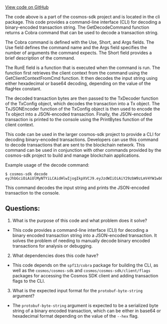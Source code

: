 [View code on GitHub](https://github.com/cosmos/cosmos-sdk.git/x/auth/client/cli/decode.go)

The code above is a part of the cosmos-sdk project and is located in the cli package. This code provides a command-line interface (CLI) for decoding a binary-encoded transaction string. The GetDecodeCommand function returns a Cobra command that can be used to decode a transaction string. 

The Cobra command is defined with the Use, Short, and Args fields. The Use field defines the command name and the Args field specifies the number of arguments the command expects. The Short field provides a brief description of the command. 

The RunE field is a function that is executed when the command is run. The function first retrieves the client context from the command using the GetClientContextFromCmd function. It then decodes the input string using either hexadecimal or base64 decoding, depending on the value of the flagHex constant. 

The decoded transaction bytes are then passed to the TxDecoder function of the TxConfig object, which decodes the transaction into a Tx object. The TxJSONEncoder function of the TxConfig object is then used to encode the Tx object into a JSON-encoded transaction. Finally, the JSON-encoded transaction is printed to the console using the PrintBytes function of the client context.

This code can be used in the larger cosmos-sdk project to provide a CLI for decoding binary-encoded transactions. Developers can use this command to decode transactions that are sent to the blockchain network. This command can be used in conjunction with other commands provided by the cosmos-sdk project to build and manage blockchain applications. 

Example usage of the decode command:
```
$ cosmos-sdk decode eyJhbGciOiAiUlMyNTYiLCAidHlwIjogIkpXVCJ9.eyJzdWIiOiAiY29zbW9zLmV4YW1wbGVAZXhhbXBsZS5jb20iLCAiaXNzdWVyIjogImNvc21vcy5leGFtcGxlQGV4YW1wbGUuY29tIiwgImV4cCI6IDE1NjUyMjYwMDAsICJqdGkiOiAiMjQ0MjQ5ZjEtMjQwZC00YjY5LWIyZjMtZjQ5ZjQ5ZjQ5ZjQ5In0=.eyJhbGciOiAiUlMyNTYiLCAidHlwIjogIkpXVCJ9.eyJzdWIiOiAiY29zbW9zLmV4YW1wbGVAZXhhbXBsZS5jb20iLCAiaXNzdWVyIjogImNvc21vcy5leGFtcGxlQGV4YW1wbGUuY29tIiwgImV4cCI6IDE1NjUyMjYwMDAsICJqdGkiOiAiMjQ0MjQ5ZjEtMjQwZC00YjY5LWIyZjMtZjQ5ZjQ5ZjQ5ZjQ5In0=
```
This command decodes the input string and prints the JSON-encoded transaction to the console.
## Questions: 
 1. What is the purpose of this code and what problem does it solve?
- This code provides a command-line interface (CLI) for decoding a binary encoded transaction string into a JSON-encoded transaction. It solves the problem of needing to manually decode binary encoded transactions for analysis or debugging.

2. What dependencies does this code have?
- This code depends on the `spf13/cobra` package for building the CLI, as well as the `cosmos/cosmos-sdk` and `cosmos/cosmos-sdk/client/flags` packages for accessing the Cosmos SDK client and adding transaction flags to the CLI.

3. What is the expected input format for the `protobuf-byte-string` argument?
- The `protobuf-byte-string` argument is expected to be a serialized byte string of a binary encoded transaction, which can be either in base64 or hexadecimal format depending on the value of the `--hex` flag.